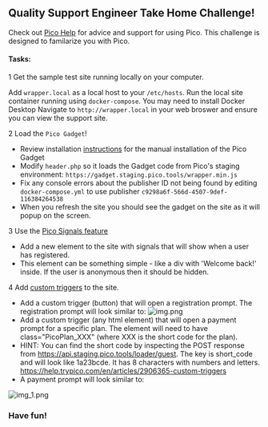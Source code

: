 ## Quality Support Engineer Take Home Challenge!

Check out [Pico Help](https://help.trypico.com) for advice and support for using Pico. This challenge is designed to familarize you with Pico.

#### Tasks:
1 Get the sample test site running locally on your computer.
  
Add `wrapper.local` as a local host to your `/etc/hosts`. 
Run the local site container running using `docker-compose`. You may need to install Docker Desktop
Navigate to `http://wrapper.local` in your web broswer and ensure you can view the support site.

2 Load the `Pico Gadget`!    

* Review installation [instructions](https://help.trypico.com/en/articles/3199263-installing-pico-on-your-website) for the manual installation of the Pico Gadget
* Modify `header.php` so it loads the Gadget code from Pico's staging environment: `https://gadget.staging.pico.tools/wrapper.min.js`
* Fix any console errors about the publisher ID not being found by editing `docker-compose.yml` to use publisher `c9298a6f-566d-4507-9def-116384264538`
* When you refresh the site you should see the gadget on the site as it will popup on the screen.
   

3 Use the [Pico Signals feature](https://help.trypico.com/en/articles/2906319-using-pico-signals)
    
* Add a new element to the site with signals that will show when a user has registered.
* This element can be something simple - like a div with 'Welcome back!' inside. If the user is anonymous then it should be hidden.


4 Add [custom triggers]() to the site.

* Add a custom trigger (button) that will open a registration prompt. The registration prompt will look similar to:
![img.png](img.png)
* Add a custom trigger (any html element) that will open a payment prompt for a specific plan. The element will need to have
class="PicoPlan_XXX" (where XXX is the short code for the plan). 
* HINT: You can find the short code by inspecting the POST response from 
https://api.staging.pico.tools/loader/guest. The key is short_code and will look like 1a23bcde. It has 8 characters with numbers and letters.
https://help.trypico.com/en/articles/2906365-custom-triggers 
* A payment prompt will look similar to:


![img_1.png](img_1.png)

### Have fun!
